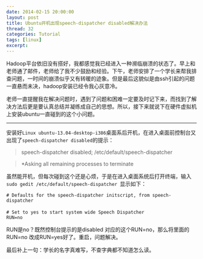 ```yaml
---
date: 2014-02-15 20:00:00
layout: post
title: Ubuntu开机出现speech-dispatcher disabled解决办法
thread: 32
categories: Tutorial
tags: [linux]
excerpt: 
---
```


Hadoop平台依旧没有搭好，我都感觉我已经进入一种濒临崩溃的状态了。早上和老师通了邮件，老师给了我不少鼓励和经验。下午，老师安排了一个学长来帮我排查问题，一时间的崩溃似乎又有转暖的迹象。但是最后这貌似是由ssh引起的问题一直悬而未决，hadoop安装已经令我心灰意冷。

老师一直提醒我在解决问题时，遇到了问题和困难一定要及时记下来，而找到了解决方法后更是要认真总结并凝练成自己的思想。所以，接下来就说下在硬件虚拟机上安装ubuntu一直碰到的这个小问题。

----

安装好`Linux ubuntu-13.04-desktop-i386`桌面系后开机，在进入桌面前控制台又出现了`speech-dispatcher disabled`的提示：

>speech-dispatcher disabled; /etc/default/speech-dispatcher

> *Asking all remaining processes to terminate

虽然能开机，但每次碰到这个还是心烦，于是在进入桌面系统后打开终端，输入`sudo gedit /etc/default/speech-dispatcher `显示如下：

```
# Defaults for the speech-dispatcher initscript, from speech-dispatcher
　　
# Set to yes to start system wide Speech Dispatcher
RUN=no
```

RUN是no？既然控制台提示的是disabled 对应的这个RUN=no，那么将里面的RUN=no 改成RUN=yes好了。重启，问题解决。

最后补上一句：学长的名字真难写，不查字典都不知道怎么读。